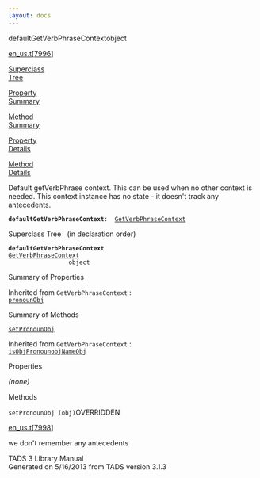 ```yaml
---
layout: docs
---
```

<span class="title">defaultGetVerbPhraseContext</span><span class="type">object</span>

[en_us.t](../file/en_us.t.html)\[[7996](../source/en_us.t.html#7996)\]

[Superclass  
Tree](#_SuperClassTree_)

[Property  
Summary](#_PropSummary_)

[Method  
Summary](#_MethodSummary_)

[Property  
Details](#_Properties_)

[Method  
Details](#_Methods_)



Default getVerbPhrase context. This can be used when no other context is
needed. This context instance has no state - it doesn't track any
antecedents.

**`defaultGetVerbPhraseContext`**` :   `[`GetVerbPhraseContext`](../object/GetVerbPhraseContext.html)



<span id="_SuperClassTree_"></span>



<span class="hdln">Superclass Tree</span>   (in declaration order)



**`defaultGetVerbPhraseContext`**  
[`GetVerbPhraseContext`](../object/GetVerbPhraseContext.html)  
`                 object`  
<span id="_PropSummary_"></span>



<span class="hdln">Summary of Properties</span>  





Inherited from `GetVerbPhraseContext` :  
[`pronounObj`](../object/GetVerbPhraseContext.html#pronounObj)

<span id="_MethodSummary_"></span>



<span class="hdln">Summary of Methods</span>  



[`setPronounObj`](#setPronounObj)

Inherited from `GetVerbPhraseContext` :  
[`isObjPronoun`](../object/GetVerbPhraseContext.html#isObjPronoun)[`objNameObj`](../object/GetVerbPhraseContext.html#objNameObj)

<span id="_Properties_"></span>



<span class="hdln">Properties</span>  



*(none)* <span id="_Methods_"></span>



<span class="hdln">Methods</span>  



<span id="setPronounObj"></span>

`setPronounObj (obj)`<span class="rem">OVERRIDDEN</span>

[en_us.t](../file/en_us.t.html)\[[7998](../source/en_us.t.html#7998)\]



we don't remember any antecedents





TADS 3 Library Manual  
Generated on 5/16/2013 from TADS version 3.1.3


